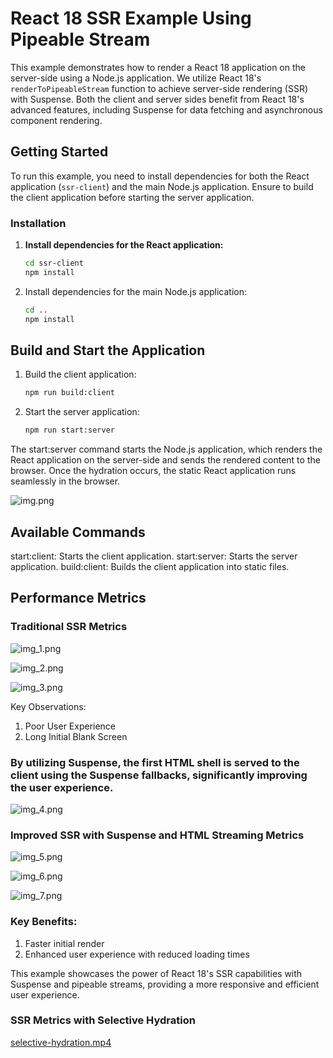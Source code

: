 # React 18 SSR Example Using Pipeable Stream

This example demonstrates how to render a React 18 application on the server-side using a Node.js application. We utilize React 18's `renderToPipeableStream` function to achieve server-side rendering (SSR) with Suspense. Both the client and server sides benefit from React 18's advanced features, including Suspense for data fetching and asynchronous component rendering.

## Getting Started

To run this example, you need to install dependencies for both the React application (`ssr-client`) and the main Node.js application. Ensure to build the client application before starting the server application.

### Installation

1. **Install dependencies for the React application:**

   ```bash
   cd ssr-client
   npm install

2. Install dependencies for the main Node.js application:
   ```bash
   cd ..
   npm install

## Build and Start the Application

1. Build the client application:
   ```bash
   npm run build:client

2. Start the server application:
   ```bash
   npm run start:server

The start:server command starts the Node.js application, which renders the React application on the
server-side and sends the rendered content to the browser. Once the hydration occurs, the static
React application runs seamlessly in the browser.

![img.png](ssr-client/src/assets/img.png)

## Available Commands
start:client: Starts the client application.
start:server: Starts the server application.
build:client: Builds the client application into static files.


## Performance Metrics

### Traditional SSR Metrics
![img_1.png](ssr-client/src/assets/img_1.png)

![img_2.png](ssr-client/src/assets/img_2.png)

![img_3.png](ssr-client/src/assets/img_3.png)

Key Observations:

1. Poor User Experience
2. Long Initial Blank Screen


### By utilizing Suspense, the first HTML shell is served to the client using the Suspense fallbacks, significantly improving the user experience.

![img_4.png](ssr-client/src/assets/img_4.png)

### Improved SSR with Suspense and HTML Streaming Metrics

![img_5.png](ssr-client/src/assets/img_5.png)

![img_6.png](ssr-client/src/assets/img_6.png)

![img_7.png](ssr-client/src/assets/img_7.png)

### Key Benefits:

1. Faster initial render 
2. Enhanced user experience with reduced loading times

This example showcases the power of React 18's SSR capabilities with Suspense and pipeable streams,
providing a more responsive and efficient user experience.

### SSR Metrics with Selective Hydration

[selective-hydration.mp4](ssr-client/src/assets/selective-hydration.mp4)



